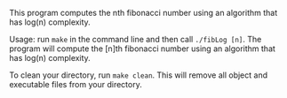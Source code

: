 This program computes the nth fibonacci number using an algorithm that has log(n) complexity.

Usage: run `make` in the command line and then call `./fibLog [n]`. The program will compute the [n]th fibonacci number using an algorithm that has log(n) complexity.

To clean your directory, run `make clean`. This will remove all object and executable files from your directory.


